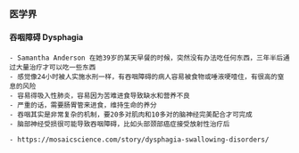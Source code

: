### 医学界

#### 吞咽障碍 Dysphagia
	- Samantha Anderson 在她39岁的某天早餐的时候，突然没有办法吃任何东西，三年半后通过大量治疗才可以吃一些东西
	- 感觉像24小时被人实施水刑一样，有吞咽障碍的病人容易被食物或唾液哽噎住，有很高的窒息的风险
	- 容易得吸入性肺炎，容易因为苦难进食导致缺水和营养不良
	- 严重的话，需要肠胃管来进食，维持生命的养分
	- 吞咽其实是非常复杂的机制，要20多对肌肉和10多对的脑神经完美配合才可完成
	- 脑部神经受损很可能导致吞咽障碍，比如头部颈部癌症接受放射性治疗后

	- https://mosaicscience.com/story/dysphagia-swallowing-disorders/